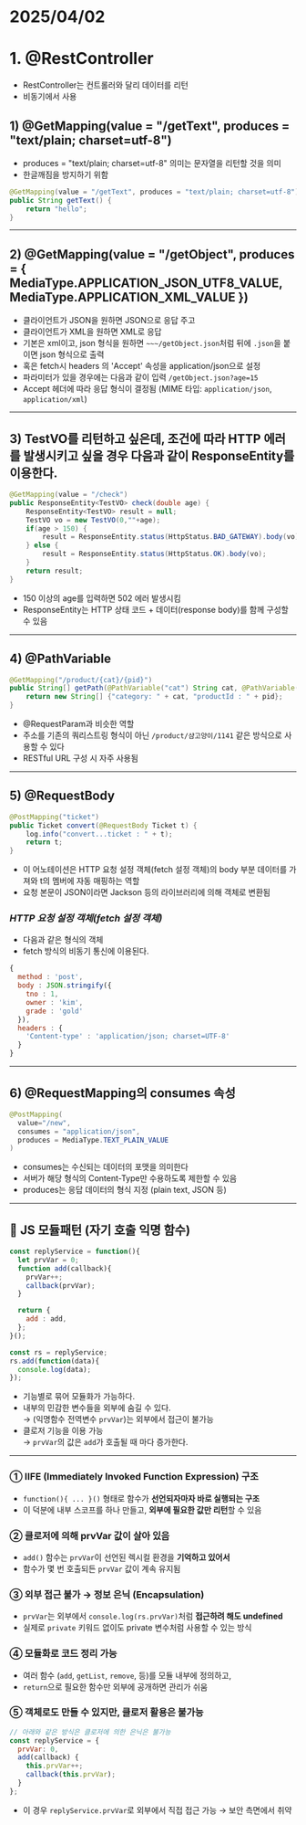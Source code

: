 # 2025/04/02
# 1. @RestController
- RestController는 컨트롤러와 달리 데이터를 리턴
- 비동기에서 사용
## 1) @GetMapping(value = "/getText", produces = "text/plain; charset=utf-8")

- produces = "text/plain; charset=utf-8" 의미는 문자열을 리턴할 것을 의미
- 한글깨짐을 방지하기 위함

```java
@GetMapping(value = "/getText", produces = "text/plain; charset=utf-8")
public String getText() {
    return "hello";
}
```

---

## 2) @GetMapping(value = "/getObject", produces = { MediaType.APPLICATION_JSON_UTF8_VALUE, MediaType.APPLICATION_XML_VALUE })

- 클라이언트가 JSON을 원하면 JSON으로 응답 주고  
- 클라이언트가 XML을 원하면 XML로 응답  
- 기본은 xml이고, json 형식을 원하면 `~~~/getObject.json`처럼 뒤에 `.json`을 붙이면 json 형식으로 출력  
- 혹은 fetch시 headers 의 'Accept' 속성을 application/json으로 설정
- 파라미터가 있을 경우에는 다음과 같이 입력 `/getObject.json?age=15`  
- Accept 헤더에 따라 응답 형식이 결정됨 (MIME 타입: `application/json`, `application/xml`)  

---

## 3) TestVO를 리턴하고 싶은데, 조건에 따라 HTTP 에러를 발생시키고 싶을 경우 다음과 같이 ResponseEntity를 이용한다.

```java
@GetMapping(value = "/check")
public ResponseEntity<TestVO> check(double age) {
    ResponseEntity<TestVO> result = null;
    TestVO vo = new TestVO(0,""+age);
    if(age > 150) {
        result = ResponseEntity.status(HttpStatus.BAD_GATEWAY).body(vo);
    } else {
        result = ResponseEntity.status(HttpStatus.OK).body(vo);
    }
    return result;
}
```

- 150 이상의 age를 입력하면 502 에러 발생시킴  
- ResponseEntity는 HTTP 상태 코드 + 데이터(response body)를 함께 구성할 수 있음  

---

## 4) @PathVariable

```java
@GetMapping("/product/{cat}/{pid}")
public String[] getPath(@PathVariable("cat") String cat, @PathVariable("pid") int pid) {
    return new String[] {"category: " + cat, "productId : " + pid};
}
```

- @RequestParam과 비슷한 역할  
- 주소를 기존의 쿼리스트링 형식이 아닌 `/product/샴고양이/1141` 같은 방식으로 사용할 수 있다  
- RESTful URL 구성 시 자주 사용됨  

---

## 5) @RequestBody

```java
@PostMapping("ticket")
public Ticket convert(@RequestBody Ticket t) {
    log.info("convert...ticket : " + t);
    return t;
}
```

- 이 어노테이션은 HTTP 요청 설정 객체(fetch 설정 객체)의 body 부분 데이터를 가져와 t의 멤버에 자동 매핑하는 역할  
- 요청 본문이 JSON이라면 Jackson 등의 라이브러리에 의해 객체로 변환됨  

### *HTTP 요청 설정 객체(fetch 설정 객체)*
- 다음과 같은 형식의 객체
- fetch 방식의 비동기 통신에 이용된다.

```javascript
{
  method : 'post',
  body : JSON.stringify({
    tno : 1,
    owner : 'kim',
    grade : 'gold'
  }),
  headers : {
    'Content-type' : 'application/json; charset=UTF-8'
  }
}
```

---

## 6) @RequestMapping의 consumes 속성

```java
@PostMapping(
  value="/new", 
  consumes = "application/json",
  produces = MediaType.TEXT_PLAIN_VALUE
)
```

- consumes는 수신되는 데이터의 포맷을 의미한다  
- 서버가 해당 형식의 Content-Type만 수용하도록 제한할 수 있음  
- produces는 응답 데이터의 형식 지정 (plain text, JSON 등)  

---

## 🔧 JS 모듈패턴 (자기 호출 익명 함수)

```javascript
const replyService = function(){
  let prvVar = 0;
  function add(callback){
    prvVar++;
    callback(prvVar);
  }

  return {
    add : add,
  };
}();

const rs = replyService;
rs.add(function(data){
  console.log(data);
});
```

- 기능별로 묶어 모듈화가 가능하다.  
- 내부의 민감한 변수들을 외부에 숨길 수 있다.  
  → (익명함수 전역변수 `prvVar`)는 외부에서 접근이 불가능  
- 클로저 기능을 이용 가능  
  → `prvVar`의 값은 `add`가 호출될 때 마다 증가한다.

---

### ① IIFE (Immediately Invoked Function Expression) 구조
- `function(){ ... }()` 형태로 함수가 **선언되자마자 바로 실행되는 구조**
- 이 덕분에 내부 스코프를 하나 만들고, **외부에 필요한 값만 리턴**할 수 있음

### ② 클로저에 의해 prvVar 값이 살아 있음
- `add()` 함수는 `prvVar`이 선언된 렉시컬 환경을 **기억하고 있어서**
- 함수가 몇 번 호출되든 `prvVar` 값이 계속 유지됨

### ③ 외부 접근 불가 → 정보 은닉 (Encapsulation)
- `prvVar`는 외부에서 `console.log(rs.prvVar)`처럼 **접근하려 해도 undefined**
- 실제로 `private` 키워드 없이도 private 변수처럼 사용할 수 있는 방식

### ④ 모듈화로 코드 정리 가능
- 여러 함수 (`add`, `getList`, `remove`, 등)를 모듈 내부에 정의하고,
- `return`으로 필요한 함수만 외부에 공개하면 관리가 쉬움

### ⑤ 객체로도 만들 수 있지만, 클로저 활용은 불가능
```javascript
// 아래와 같은 방식은 클로저에 의한 은닉은 불가능
const replyService = {
  prvVar: 0,
  add(callback) {
    this.prvVar++;
    callback(this.prvVar);
  }
};
```
- 이 경우 `replyService.prvVar`로 외부에서 직접 접근 가능 → 보안 측면에서 취약
